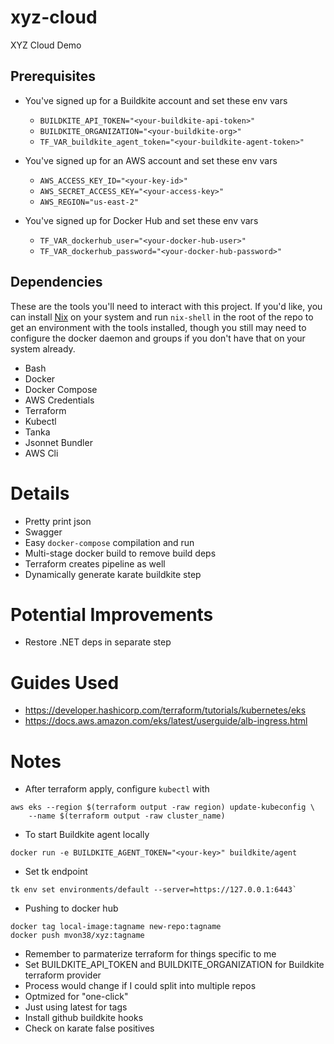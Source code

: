 # xyz-cloud
XYZ Cloud Demo

## Prerequisites
- You've signed up for a Buildkite account and set these env vars
  - `BUILDKITE_API_TOKEN="<your-buildkite-api-token>"`
  - `BUILDKITE_ORGANIZATION="<your-buildkite-org>"`
  - `TF_VAR_buildkite_agent_token="<your-buildkite-agent-token>"`


- You've signed up for an AWS account and set these env vars
  - `AWS_ACCESS_KEY_ID="<your-key-id>"`
  - `AWS_SECRET_ACCESS_KEY="<your-access-key>"`
  - `AWS_REGION="us-east-2"`

- You've signed up for Docker Hub and set these env vars
  - `TF_VAR_dockerhub_user="<your-docker-hub-user>"`
  - `TF_VAR_dockerhub_password="<your-docker-hub-password>"`




## Dependencies
These are the tools you'll need to interact with this project. If you'd like, you can install [Nix](https://nixos.org/download.html) on your system and run `nix-shell` in the root of the repo to get an environment with the tools installed, though you still may need to configure the docker daemon and groups if you don't have that on your system already.

- Bash
- Docker
- Docker Compose
- AWS Credentials
- Terraform
- Kubectl
- Tanka
- Jsonnet Bundler
- AWS Cli

# Details
- Pretty print json
- Swagger
- Easy `docker-compose` compilation and run
- Multi-stage docker build to remove build deps
- Terraform creates pipeline as well
- Dynamically generate karate buildkite step

# Potential Improvements
- Restore .NET deps in separate step

# Guides Used
- https://developer.hashicorp.com/terraform/tutorials/kubernetes/eks
- https://docs.aws.amazon.com/eks/latest/userguide/alb-ingress.html

# Notes
- After terraform apply, configure `kubectl` with 
```
aws eks --region $(terraform output -raw region) update-kubeconfig \
    --name $(terraform output -raw cluster_name)
```
- To start Buildkite agent locally
```
docker run -e BUILDKITE_AGENT_TOKEN="<your-key>" buildkite/agent
```
- Set tk endpoint
```
tk env set environments/default --server=https://127.0.0.1:6443`
```
- Pushing to docker hub
```
docker tag local-image:tagname new-repo:tagname
docker push mvon38/xyz:tagname
```
- Remember to parmaterize terraform for things specific to me
- Set BUILDKITE_API_TOKEN and BUILDKITE_ORGANIZATION for Buildkite terraform provider
- Process would change if I could split into multiple repos
- Optmized for "one-click"
- Just using latest for tags
- Install github buildkite hooks
- Check on karate false positives

